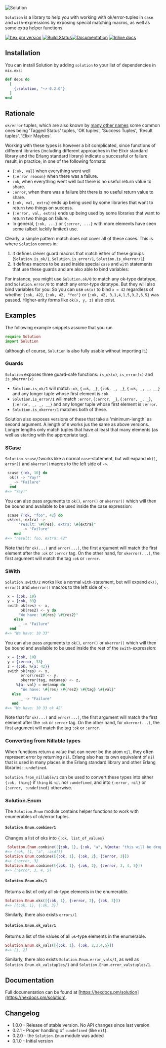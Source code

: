 ![Solution](https://raw.githubusercontent.com/Qqwy/elixir_solution/master/brand/logo_text_outlined.png)

`Solution` is a library to help you with working with ok/error-tuples in `case` and `with`-expressions by exposing special matching macros, as well as some extra helper functions.

[![hex.pm version](https://img.shields.io/hexpm/v/solution.svg)](https://hex.pm/packages/solution)
[![Build Status](https://travis-ci.org/Qqwy/elixir-solution.svg?branch=master)](https://travis-ci.org/Qqwy/elixir-solution)[![Documentation](https://img.shields.io/badge/hexdocs-latest-blue.svg)](https://hexdocs.pm/solution/index.html)
[![Inline docs](http://inch-ci.org/github/qqwy/elixir_solution.svg)](http://inch-ci.org/github/qqwy/elixir_solution)


## Installation

You can install Solution by adding `solution` to your list of dependencies in `mix.exs`:

```elixir
def deps do
  [
    {:solution, "~> 0.2.0"}
  ]
end
```

## Rationale

`ok/error` tuples, which are also known by [many other names](https://elixirforum.com/t/names-for-monadic-modalities/17186/5?u=qqwy) some common ones being 'Tagged Status' tuples, 'OK tuples', 'Success Tuples', 'Result tuples', 'Elixir Maybes'.

Working with these types is however a bit complicated, since functions of different libraries (including different approaches in the Elixir standard library and the Erlang standard library) indicate a successful or failure result, in practice, in one of the following formats:

- `{:ok, val}` when everything went well
- `{:error reason}` when there was a failure.
- `:ok`, when everything went well but there is no useful return value to share.
- `:error`, when there was a failure bht there is no useful return value to share.
- `{:ok, val, extra}` ends up being used by some libraries that want to return two things on success.
- `{:error, val, extra}` ends up being used by some libraries that want to return two things on failure.
- In general, `{:ok, ...}` or `{:error, ...}` with more elements have seen some (albeit luckily limited) use.

Clearly, a simple pattern match does not cover all of these cases. This is where `Solution` comes in:

1. It defines clever guard macros that match either of these groups (`Solution.is_ok/1`, `Solution.is_error/1`, `Solution.is_okerror/1`)
2. It defines macros to be used inside special `case` and `with` statements that use these guards and are also able to bind variables:

For instance, you might use `Solution.ok/0` to match any ok-type datatype, and `Solution.error/0` to match any error-type datatype.
But they will also bind variables for you: So you can use `ok(x)` to bind `x = 42` regardless of whether `{:ok, 42}`, `{:ok, 42, "foo"}` or `{:ok, 42, 3,1,4,1,5,9,2,6,5}` was passed. Higher-arity forms like `ok(x, y, z)` also exist.

## Examples

The following example snippets assume that you run 
```elixir
require Solution
import Solution
```

(although of course, `Solution` is also fully usable without importing it.)

### Guards

`Solution` exposes three guard-safe functions: `is_ok(x)`, `is_error(x)` and `is_okerror(x)`

- `Solution.is_ok/1` will match `:ok`, `{:ok, _}`, `{:ok, _, _}`, `{:ok, _, _, __}` and any longer tuple whose first element is `:ok`.
- `Solution.is_error/1` will match `:error`,  `{:error, _}`, `{:error, _, _}`, `{:error, _, _, __}` and any longer tuple whose first element is `:error`.
- `Solution.is_okerror/1` matches both of these.

Solution also exposes versions of these that take a 'minimum-length' as second argument. A length of `0` works jus the same as above versions. Longer lengths only match tuples that have at least that many elements (as well as starting with the appropriate tag).

### SCase

`Solution.scase/2`works like a normal `case`-statement,
but will expand `ok()`, `error()` and `okerror()`macros to the left side of `->`.

```elixir
 scase {:ok, 10} do
  ok() -> "Yay!"
  _ -> "Failure"
  end
#=> "Yay!"
```


You can also pass arguments to `ok()`, `error()` or `okerror()` which will then be bound and available
to be used inside the case expression:

```elixir
 scase {:ok, "foo", 42} do
 ok(res, extra) ->
      "result: \#{res}, extra: \#{extra}"
      _ -> "Failure"
    end
#=> "result: foo, extra: 42"
```

Note that for `ok(...)` and `error(...)`, the first argument will match the first element after the `:ok` or `:error` tag.
On the other hand, for `okerror(...)`, the first argument will match the tag `:ok` or `:error`.

### SWith

`Solution.swith/2` works like a normal `with`-statement,
but will expand `ok()`, `error()` and `okerror()` macros to the left side of `<-`.


```elixir
 x = {:ok, 10}
 y = {:ok, 33}
 swith ok(res) <- x,
       ok(res2) <- y do
      "We have: \#{res} \#{res2}"
    else
      _ -> "Failure"
  end
#=> "We have: 10 33"
```


You can also pass arguments to `ok()`, `error()` or `okerror()` which will then be bound and available
to be used inside the rest of the `swith`-expression:

```elixir
 x = {:ok, 10}
 y = {:error, 33}
 z = {:ok, %{a: 42}}
 swith ok(res) <- x,
       error(res2) <- y,
       okerror(tag, metamap) <- z,
     %{a: val} = metamap do
       "We have: \#{res} \#{res2} \#{tag} \#{val}"
   else
       _ -> "Failure"
   end
#=> "We have: 10 33 ok 42"
```

Note that for `ok(...)` and `error(...)`, the first argument will match the first element after the `:ok` or `:error` tag.
On the other hand, for `okerror(...)`, the first argument will match the tag `:ok` or `:error`.

### Converting from Nillable types

When functions return a value that can never be the atom `nil`, they often represent error by returning `nil`.
Erlang also has its own equivalent of `nil` that is used in many places in the Erlang standard library and other Erlang libraries: `:undefined`.

`Solution.from_nillable/1` can be used to convert these types into either `{:ok, thing}` if `thing` is  `nil` nor `:undefined`, and into `{:error, nil}` or `{:error, :undefined}` otherwise.

### Solution.Enum

The `Solution.Enum` module contains helper functions to work with enumerables of ok/error tuples.


#### `Solution.Enum.combine/1`

Changes a list of oks into `{:ok, list_of_values}`

```elixir
 Solution.Enum.combine([{:ok, 1}, {:ok, "a", %{meta: "this will be dropped"}}, {:ok, :asdf}])
#=> {:ok, [1, "a", :asdf]}
Solution.Enum.combine([{:ok, 1}, {:ok, 2}, {:error, 3}])
#=> {:error, 3}
Solution.Enum.combine([{:ok, 1}, {:ok, 2}, {:error, 3, 4, 5}])
#=> {:error, 3, 4, 5}
```

#### `Solution.Enum.oks/1`


  Returns a list of only all `ok`-type elements in the enumerable.

```elixir
Solution.Enum.oks([{:ok, 1}, {:error, 2}, {:ok, 3}])
#=> [{:ok, 1}, {:ok, 3}]
```

Similarly, there also exists `errors/1`

#### `Solution.Enum.ok_vals/1`

  Returns a list of the values of all `ok`-type elements in the enumerable.
  
```elixir
Solution.Enum.ok_vals([{:ok, 1}, {:ok, 2,3,4,5}])
#=> [1, 2]
```

Similarly, there also exists `Solution.Enum.error_vals/1`, as well as `Solution.Enum.ok_valstuples/1` and `Solution.Enum.error_valstuples/1`.



## Documentation

Full documentation can be found at [https://hexdocs.pm/solution](https://hexdocs.pm/solution).


## Changelog

- 1.0.0 - Release of stable version. No API changes since last version.
- 0.2.1 - Proper handling of `:undefined` (like `nil`).
- 0.2.0 - the `Solution.Enum` module was added
- 0.1.0 - Initial version

